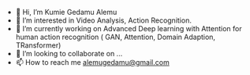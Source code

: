 - 👋 Hi, I’m  Kumie Gedamu Alemu
- 👀 I’m interested in Video Analysis, Action Recognition.
- 🌱 I’m currently working on  Advanced Deep learning with Attention for human action recognition  ( GAN, Attention, Domain Adaption, TRansformer)
- 💞️ I’m looking to collaborate on ...
- 📫 How to reach me alemugedamu@gmail.com
<!---
GedamuA/GedamuA is a ✨ special ✨ repository because its `README.md` (this file) appears on your GitHub profile.
You can click the Preview link to take a look at your changes.
--->
